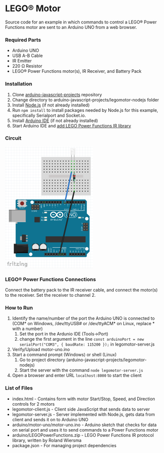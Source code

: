 # LEGO&reg; Motor
Source code for an example in which commands to control a LEGO&reg; Power Functions motor are sent to an Arduino UNO from a web browser.

### Required Parts
- Arduino UNO
- USB A-B Cable
- IR Emitter
- 220 Ω Resistor
- LEGO&reg; Power Functions motor(s), IR Receiver, and Battery Pack

### Installation
1. Clone [arduino-javascript-projects](../master) repository
2. Change directory to arduino-javascript-projects/legomotor-nodejs folder
3. Install [Node.js](https://nodejs.org/en/) (if not already installed)
4. Run `npm install` to install packages needed by Node.js for this example, specifically Serialport and Socket.io.
5. Install [Arduino IDE](https://www.arduino.cc/en/software) (if not already installed)
6. Start Arduino IDE and [add LEGO Power Functions IR library](https://www.arduino.cc/en/Guide/Libraries)

### Circuit
![Image of Circuit](legomotor-circuit.png)

### LEGO&reg; Power Functions Connections
Connect the battery pack to the IR receiver cable, and connect the motor(s) to the receiver. Set the receiver to channel 2.

### How to Run
1. Identify the name/number of the port the Arduino UNO is connected to (COM* on Windows, /dev/ttyUSB# or /dev/ttyACM* on Linux, replace * with a number)
   1. Set the port in the Ardunio IDE (Tools->Port)
   2. change the first argument in the line `const arduinoPort = new serialPort("COM3", { baudRate: 115200 });` in legomotor-server.js
2. Verify/Upload motor-uno.ino
3. Start a command prompt (Windows) or shell (Linux)
   1. Go to project directory (arduino-javascript-projects/legomotor-nodejs)
   2. Start the server with the command `node legomotor-server.js`
4. Open a browser and enter URL `localhost:8000` to start the client

### List of Files
- index.html - Contains form with motor Start/Stop, Speed, and Direction controls for 2 motors
- legomotor-client.js - Client side JavaScript that sends data to server
- legomotor-server.js - Server implemented with Node.js, gets data from client and sends it on to Arduino UNO
- arduino/motor-uno/motor-uno.ino - Arduino sketch that checks for data on serial port and uses it to send commands to a Power Functions motor
- arduino/LEGOPowerFunctions.zip - LEGO Power Functions IR protocol library, written by Roland Wiersma
- package.json - For managing project dependencies
